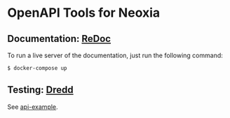 # OpenAPI Tools for Neoxia

## Documentation: [ReDoc](https://github.com/Rebilly/ReDoc/)

To run a live server of the documentation, just run the following command:

```bash
$ docker-compose up
```

## Testing: [Dredd](https://github.com/apiaryio/dredd)

See [api-example](https://git.neoxia.com/neoxia/api-example).
